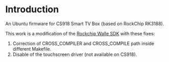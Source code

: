 # Introduction
An Ubuntu firmware for CS918 Smart TV Box (based on RockChip RK3188).

This work is a modification of the [Rockchip Walle SDK](https://github.com/rockchip-linux/rk3188-manifests) with these fixes:

1. Correction of CROSS_COMPILER and CROSS_COMPILE path inside different Makefile.
2. Disable of the touchscreen driver (not available on CS918).

